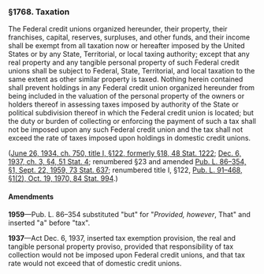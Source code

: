 ### §1768. Taxation ###

The Federal credit unions organized hereunder, their property, their franchises, capital, reserves, surpluses, and other funds, and their income shall be exempt from all taxation now or hereafter imposed by the United States or by any State, Territorial, or local taxing authority; except that any real property and any tangible personal property of such Federal credit unions shall be subject to Federal, State, Territorial, and local taxation to the same extent as other similar property is taxed. Nothing herein contained shall prevent holdings in any Federal credit union organized hereunder from being included in the valuation of the personal property of the owners or holders thereof in assessing taxes imposed by authority of the State or political subdivision thereof in which the Federal credit union is located; but the duty or burden of collecting or enforcing the payment of such a tax shall not be imposed upon any such Federal credit union and the tax shall not exceed the rate of taxes imposed upon holdings in domestic credit unions.

([June 26, 1934, ch. 750, title I, §122, formerly §18, 48 Stat. 1222](/statviewer.htm?volume=48&page=1222); [Dec. 6, 1937, ch. 3, §4, 51 Stat. 4](/statviewer.htm?volume=51&page=4); renumbered §23 and amended [Pub. L. 86–354, §1, Sept. 22, 1959, 73 Stat. 637](/statviewer.htm?volume=73&page=637); renumbered title I, §122, [Pub. L. 91–468, §1(2), Oct. 19, 1970, 84 Stat. 994](/statviewer.htm?volume=84&page=994).)

#### Amendments ####

**1959**—Pub. L. 86–354 substituted "but" for "*Provided, however*, That" and inserted "a" before "tax".

**1937**—Act Dec. 6, 1937, inserted tax exemption provision, the real and tangible personal property proviso, provided that responsibility of tax collection would not be imposed upon Federal credit unions, and that tax rate would not exceed that of domestic credit unions.